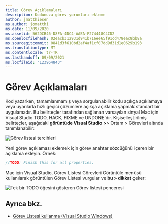 ```yaml
---
title: Görev Açıklamaları
description: Kodunuza görev yorumları ekleme
author: jmatthiesen
ms.author: jomatthi
ms.date: 11/09/2020
ms.assetid: 562DCB46-D8FA-4DC4-AAEA-F274448C4CD2
ms.openlocfilehash: 02eacb312931d941b716ee65f91cd478eac8bb8a
ms.sourcegitcommit: 0841d3f610bd2af4af1cf07dd9d31d1e0629b193
ms.translationtype: MT
ms.contentlocale: tr-TR
ms.lasthandoff: 09/09/2021
ms.locfileid: "123964843"
---
```

# <a name="task-comments"></a>Görev Açıklamaları

Kod yazarken, tamamlanmamış veya sorgulanabilir kodu açıkça açıklamaya veya uyarılarla hızlı geçici çözümlere açıkça açıklama yapmak standart bir uygulamadır. Bu belirteçler tarafından sağlanan varsayılan sinyal Mac için Visual Studio TODO, HACK, FIXME ve UNDONE'dır. Kişiselleştirilmiş belirteçler, aşağıdaki **görüntüde Visual Studio >**> Ortam > Görevleri altında tanımlanabilir:

![Görev listesi tercihleri](media/source-editor-image10.png)

Yeni görev açıklaması eklemek için görev anahtar sözcüğünü içeren bir açıklama ekleyin. Örnek:

```csharp
//TODO: Finish this for all properties.
```

Mac için Visual Studio, Görev Listesi Görevleri Görüntüle menüsü kullanılarak görüntülen  Görev Listesi vurgular ve **bu > dikkat** çeker:

![Tek bir TODO öğesini gösteren Görev listesi penceresi](media/source-editor-image11.png)

## <a name="see-also"></a>Ayrıca bkz.

- [Görev Listesi kullanma (Visual Studio Windows)](/visualstudio/ide/using-the-task-list)